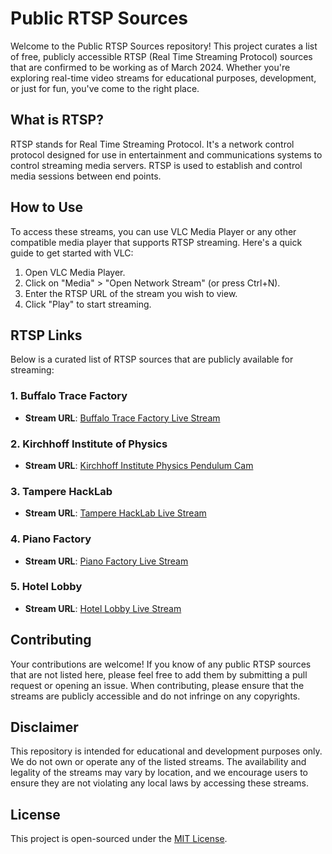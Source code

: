 # Public RTSP Sources

Welcome to the Public RTSP Sources repository! This project curates a list of free, publicly accessible RTSP (Real Time Streaming Protocol) sources that are confirmed to be working as of March 2024. Whether you're exploring real-time video streams for educational purposes, development, or just for fun, you've come to the right place.

## What is RTSP?

RTSP stands for Real Time Streaming Protocol. It's a network control protocol designed for use in entertainment and communications systems to control streaming media servers. RTSP is used to establish and control media sessions between end points.

## How to Use

To access these streams, you can use VLC Media Player or any other compatible media player that supports RTSP streaming. Here's a quick guide to get started with VLC:

1. Open VLC Media Player.
2. Click on "Media" > "Open Network Stream" (or press Ctrl+N).
3. Enter the RTSP URL of the stream you wish to view.
4. Click "Play" to start streaming.

## RTSP Links

Below is a curated list of RTSP sources that are publicly available for streaming:

### 1. Buffalo Trace Factory
- **Stream URL**: [Buffalo Trace Factory Live Stream](http://camera.buffalotrace.com/mjpg/video.mjpg)

### 2. Kirchhoff Institute of Physics
- **Stream URL**: [Kirchhoff Institute Physics Pendulum Cam](http://pendelcam.kip.uni-heidelberg.de/mjpg/video.mjpg)

### 3. Tampere HackLab
- **Stream URL**: [Tampere HackLab Live Stream](http://tamperehacklab.tunk.org:38001/nphMotionJpeg?Resolution=640x480&Quality=Clarity)

### 4. Piano Factory
- **Stream URL**: [Piano Factory Live Stream](http://takemotopiano.aa1.netvolante.jp:8190/nphMotionJpeg?Resolution=640x480&Quality=Standard&Framerate=30)

### 5. Hotel Lobby
- **Stream URL**: [Hotel Lobby Live Stream](http://158.58.130.148/mjpg/video.mjpg)

## Contributing

Your contributions are welcome! If you know of any public RTSP sources that are not listed here, please feel free to add them by submitting a pull request or opening an issue. When contributing, please ensure that the streams are publicly accessible and do not infringe on any copyrights.

## Disclaimer

This repository is intended for educational and development purposes only. We do not own or operate any of the listed streams. The availability and legality of the streams may vary by location, and we encourage users to ensure they are not violating any local laws by accessing these streams.

## License

This project is open-sourced under the [MIT License](LICENSE).
